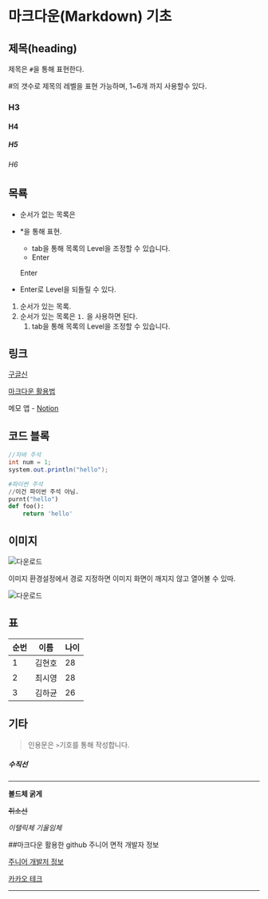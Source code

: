 # 마크다운(Markdown) 기초

## 제목(heading)

제목은 `#`을 통해 표현한다.

#의 갯수로 제목의 레벨을 표현 가능하며, 1~6개 까지 사용할수 있다.

### H3

#### H4

##### H5

###### H6

## 목룍

* 순서가 없는 목록은

* *을 통해 표현.

  * tab을 통해 목록의 Level을 조정할 수 있습니다.
  * Enter

  Enter

* Enter로 Level을 되돌릴 수 있다.

1. 순서가 있는 목록.
2. 순서가 있는 목록은 `1.` 을 사용하면 된다.
   1. tab을 통해 목록의 Level을 조정할 수 있습니다.



## 링크

[구글신](https://www.google.co.kr/)

[마크다운 활용법](https://guides.github.com/features/mastering-markdown/)

메모 앱 - [Notion](https://www.notion.so/)

## 코드 블록

```java
//자바 주석
int num = 1;
system.out.println("hello");
```

```python
#파이썬 주석
//이건 파이썬 주석 아님.
purnt("hello")
def foo():
    return 'hello'
```

## 이미지

![다운로드](C:\Users\student\Desktop\다운로드.png)

 이미지 환경설정에서 경로 지정하면 이미지 화면이 깨지지 않고 열어볼 수 있따.

![다운로드](image/다운로드.png)

## 표

| 순번 | 이름   | 나이 |
| ---- | ------ | ---- |
| 1    | 김현호 | 28   |
| 2    | 최시영 | 28   |
| 3    | 김하균 | 26   |

## 기타

> 인용문은 `>`기호를 통해 작성합니다.

##### 수직선

---

**볼드체 굵게**

~~취소선~~

*이탤릭체 기울임체*



##마크다운 활용한 github 주니어 면적 개발자 정보

[주니어 개발저 정보](https://github.com/JaeYeopHan/Interview_Question_for_Beginner)

[카카오 테크](https://tech.kakao.com/)

---

